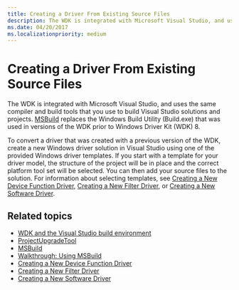 ```yaml
---
title: Creating a Driver From Existing Source Files
description: The WDK is integrated with Microsoft Visual Studio, and uses the same compiler and build tools that you use to build Visual Studio solutions and projects.
ms.date: 04/20/2017
ms.localizationpriority: medium
---
```


# Creating a Driver From Existing Source Files

The WDK is integrated with Microsoft Visual Studio, and uses the same compiler and build tools that you use to build Visual Studio solutions and projects. [MSBuild](/visualstudio/msbuild/msbuild) replaces the Windows Build Utility (Build.exe) that was used in versions of the WDK prior to Windows Driver Kit (WDK) 8.

To convert a driver that was created with a previous version of the WDK, create a new Windows driver solution in Visual Studio using one of the provided Windows driver templates. If you start with a template for your driver model, the structure of the project will be in place and the correct platform tool set will be selected. You can then add your source files to the solution. For information about selecting templates, see [Creating a New Device Function Driver](creating-a-new-driver.md), [Creating a New Filter Driver](creating-a-new-filter-driver.md), or [Creating a New Software Driver](creating-a-new-software-driver.md).

## <span id="related_topics"></span>Related topics


* [WDK and the Visual Studio build environment](../devtest/wdk-and-visual-studio-build-environment.md)
* [ProjectUpgradeTool](../devtest/projectupgradetool.md)
* [MSBuild](/visualstudio/msbuild/msbuild)
* [Walkthrough: Using MSBuild](/visualstudio/msbuild/walkthrough-using-msbuild)
* [Creating a New Device Function Driver](creating-a-new-driver.md)
* [Creating a New Filter Driver](creating-a-new-filter-driver.md)
* [Creating a New Software Driver](creating-a-new-software-driver.md)

